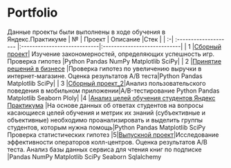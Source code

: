 # Portfolio

Данные проекты были выполнены в ходе обучения в Яндекс.Практикуме
| № | Проект                 | Описание                    |Стек                         |
| :-| :--------------------  |:----------------------------|:----------------------------|
| 1 |[Сборный проект](https://github.com/ekaterina-tkachenko/Yandex_Projects/blob/main/Prefab%20project/prefab%20project_Tkachenko.ipynb)| Изучение закономерностей, определяющих успешность игр. Проверка гипотез  |Python Pandas NumPy Matplotlib SciPy|
| 2 |[Принятие решений в бизнесе](https://github.com/ekaterina-tkachenko/Yandex_Projects/blob/main/Evaluation%20of%20A:B%20test%20results/evaluation%20of%20A:B%20test%20results_Tkachenko.ipynb) |Проверка гипотез по увеличению выручки в интернет-магазине. Оценка результатов A/B теста|Python Pandas Matplotlib SciPy|
| 3 |[Сборный проект_2](https://github.com/ekaterina-tkachenko/Yandex_Projects/blob/main/Prefab%20project_2/prefab%20project_2_Tkachenko.ipynb)|Анализ пользовательского поведения в мобильном приложении|A/B-тестирование Python Pandas Matplotlib Seaborn Ploly|
|4 |[Анализ целей обучения студентов Яндекс Практикума](https://github.com/ekaterina-tkachenko/Yandex_Projects/blob/main/hackathon/Hackathon.ipynb) |На основе данных об ответах студентов на вопросы касающиеся целей обучения и метрик их знаний (субъективные и объективные) необходимо проанализировать и выделить группы студентов, которым нужна помощь|Python Pandas Matplotlib SciPy Проверка статистических гипотез
|5|[Выпускной проект](https://github.com/ekaterina-tkachenko/Yandex_Projects/tree/main/Graduation%20project)|Исследование эффективности операторов колл-центров.  Оценка результатов А/В теста. Анализ базы данных сервиса для чтения книг по подписке |Pandas NumPy Matplotlib SciPy Seaborn Sqlalchemy
